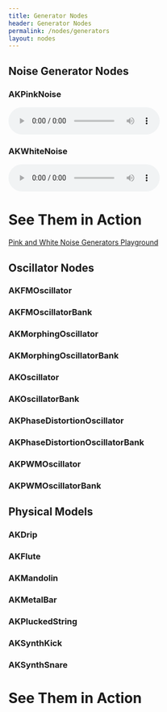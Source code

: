 ```yaml
---
title: Generator Nodes
header: Generator Nodes
permalink: /nodes/generators
layout: nodes
---
```

## Noise Generator Nodes

### AKPinkNoise

<audio src="/Common/Nodes/Generators/Pink_noise.ogg" preload="auto" controls>
<p>Your browser does not support the <code>audio</code> element.</p>
</audio>

### AKWhiteNoise

<audio src="/Common/Nodes/Generators/White_noise.ogg" preload="auto" controls>
<p>Your browser does not support the <code>audio</code> element.</p>
</audio>

<h1 class="center">See Them in Action</h1>

[Pink and White Noise Generators Playground](/playgrounds/Pink%20and%20White%20Noise%20Generators/)

## Oscillator Nodes

### AKFMOscillator

### AKFMOscillatorBank

### AKMorphingOscillator

### AKMorphingOscillatorBank

### AKOscillator

### AKOscillatorBank

### AKPhaseDistortionOscillator

### AKPhaseDistortionOscillatorBank

### AKPWMOscillator

### AKPWMOscillatorBank

## Physical Models

### AKDrip

### AKFlute

### AKMandolin

### AKMetalBar

### AKPluckedString

### AKSynthKick

### AKSynthSnare

# See Them in Action
